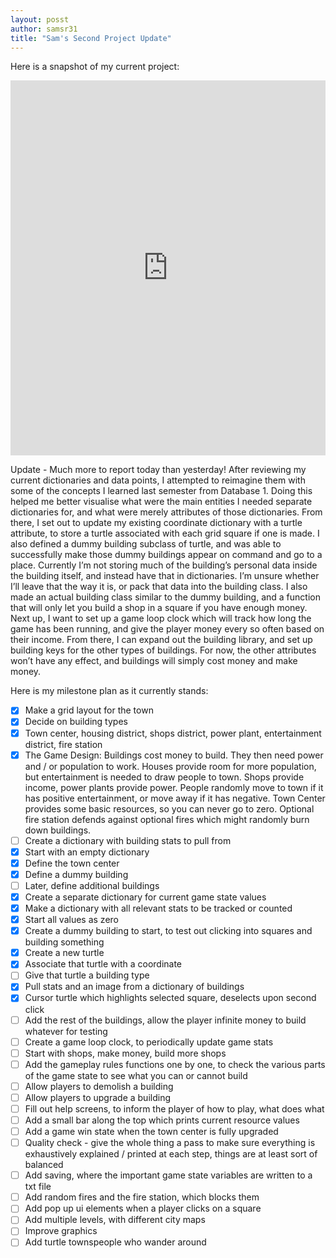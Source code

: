 ```yaml
---
layout: posst
author: samsr31
title: "Sam's Second Project Update"
---
```


Here is a snapshot of my current project:


<iframe src="https://trinket.io/embed/python/f6ab77e3c5" width="100%" height="600" frameborder="0" marginwidth="0" marginheight="0" allowfullscreen></iframe>

Update - Much more to report today than yesterday!  After reviewing my current dictionaries and data points, I attempted to reimagine them with some of the concepts I learned last semester from Database 1.  Doing this helped me better visualise what were the main entities I needed separate dictionaries for, and what were merely attributes of those dictionaries.  From there, I set out to update my existing coordinate dictionary with a turtle attribute, to store a turtle associated with each grid square if one is made.  I also defined a dummy building subclass of turtle, and was able to successfully make those dummy buildings appear on command and go to a place.  Currently I’m not storing much of the building’s personal data inside the building itself, and instead have that in dictionaries.  I’m unsure whether I’ll leave that the way it is, or pack that data into the building class.  I also made an actual building class similar to the dummy building, and a function that will only let you build a shop in a square if you have enough money.  Next up, I want to set up a game loop clock which will track how long the game has been running, and give the player money every so often based on their income.  From there, I can expand out the building library, and set up building keys for the other types of buildings.  For now, the other attributes won’t have any effect, and buildings will simply cost money and make money.
 
 
Here is my milestone plan as it currently stands:
 
- [x] Make a grid layout for the town
- [x] Decide on building types
- [x] Town center, housing district, shops district, power plant, entertainment district, fire station
- [x] The Game Design: Buildings cost money to build.  They then need power and / or population to work.  Houses provide room for more population, but entertainment is needed to draw people to town.  Shops provide income, power plants provide power.  People randomly move to town if it has positive entertainment, or move away if it has negative.  Town Center provides some basic resources, so you can never go to zero.  Optional fire station defends against optional fires which might randomly burn down buildings.
- [ ] Create a dictionary with building stats to pull from
- [x] Start with an empty dictionary
- [x] Define the town center
- [x] Define a dummy building
- [ ] Later, define additional buildings
- [x] Create a separate dictionary for current game state values
- [x] Make a dictionary with all relevant stats to be tracked or counted
- [x] Start all values as zero
- [x] Create a dummy building to start, to test out clicking into squares and building something
- [x] Create a new turtle
- [x] Associate that turtle with a coordinate
- [ ] Give that turtle a building type
- [x] Pull stats and an image from a dictionary of buildings
- [x] Cursor turtle which highlights selected square, deselects upon second click
- [ ] Add the rest of the buildings, allow the player infinite money to build whatever for testing
- [ ] Create a game loop clock, to periodically update game stats
- [ ] Start with shops, make money, build more shops
- [ ] Add the gameplay rules functions one by one, to check the various parts of the game state to see what you can or cannot build
- [ ] Allow players to demolish a building
- [ ] Allow players to upgrade a building
- [ ] Fill out help screens, to inform the player of how to play, what does what
- [ ] Add a small bar along the top which prints current resource values
- [ ] Add a game win state when the town center is fully upgraded
- [ ] Quality check - give the whole thing a pass to make sure everything is exhaustively explained / printed at each step, things are at least sort of balanced
- [ ] Add saving, where the important game state variables are written to a txt file
- [ ] Add random fires and the fire station, which blocks them
- [ ] Add pop up ui elements when a player clicks on a square
- [ ] Add multiple levels, with different city maps
- [ ] Improve graphics
- [ ] Add turtle townspeople who wander around
